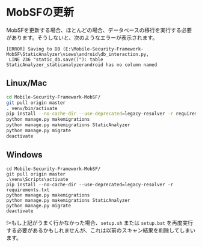 # MobSFの更新

MobSFを更新する場合、ほとんどの場合、データベースの移行を実行する必要があります。そうしないと、次のようなエラーが表示されます。
```
[ERROR] Saving to DB (E:\Mobile-Security-Framework-MobSF\StaticAnalyzer\views\android\db_interaction.py,
 LINE 236 "static_db.save()"): table StaticAnalyzer_staticanalyzerandroid has no column named
```

## Linux/Mac

```bash
cd Mobile-Security-Framework-MobSF/
git pull origin master
. venv/bin/activate
pip install --no-cache-dir --use-deprecated=legacy-resolver -r requirements.txt
python manage.py makemigrations
python manage.py makemigrations StaticAnalyzer
python manage.py migrate
deactivate
```

## Windows

```batch
cd Mobile-Security-Framework-MobSF/
git pull origin master
.\venv\Scripts\activate
pip install --no-cache-dir --use-deprecated=legacy-resolver -r requirements.txt
python manage.py makemigrations
python manage.py makemigrations StaticAnalyzer
python manage.py migrate
deactivate
```

!>もし上記がうまく行かなかった場合、`setup.sh` または `setup.bat` を再度実行する必要があるかもしれませんが、これは以前のスキャン結果を削除してしまいます。
